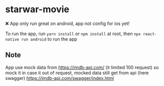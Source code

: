 # starwar-movie


❌ App only run great on android, app not config for ios yet!

To run the app, run `yarn install` or `npm install` at root, then `npx react-native run android` to run the app

## Note
App use mock data from https://imdb-api.com/ (it limited 100 request) so mock it in case it out of request, mocked data still get from api (here swagger) 
https://imdb-api.com/swagger/index.html
